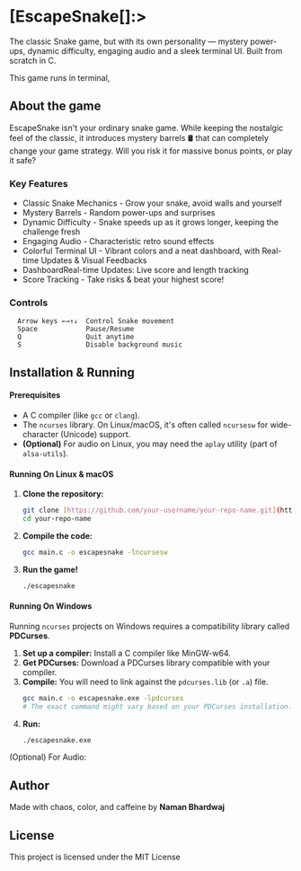 # [EscapeSnake[]:>
The classic Snake game, but with its own personality — mystery power-ups, dynamic difficulty, engaging audio and a sleek terminal UI. Built from scratch in C.

This game runs in terminal, 

## About the game
EscapeSnake isn't your ordinary snake game. While keeping the nostalgic feel of the classic, it introduces mystery barrels 🛢️ that can completely change your game strategy. Will you risk it for massive bonus points, or play it safe?

### Key Features
+ Classic Snake Mechanics - Grow your snake, avoid walls and yourself
+ Mystery Barrels - Random power-ups and surprises 
+ Dynamic Difficulty - Snake speeds up as it grows longer, keeping the challenge fresh
+ Engaging Audio - Characteristic retro sound effects
+ Colorful Terminal UI - Vibrant colors and a neat dashboard, with Real-time Updates & Visual Feedbacks
+ DashboardReal-time Updates: Live score and length tracking
+ Score Tracking - Take risks & beat your highest score!

### Controls
```
  Arrow keys ←→↑↓  Control Snake movement
  Space            Pause/Resume
  Q                Quit anytime
  S                Disable background music
```

## Installation & Running

#### Prerequisites
* A C compiler (like `gcc` or `clang`).
* The `ncurses` library. On Linux/macOS, it's often called `ncursesw` for wide-character (Unicode) support.
* **(Optional)** For audio on Linux, you may need the `aplay` utility (part of `alsa-utils`).


#### Running On Linux & macOS

1.  **Clone the repository:**
    ```bash
    git clone [https://github.com/your-username/your-repo-name.git](https://github.com/your-username/your-repo-name.git)
    cd your-repo-name
    ```
2.  **Compile the code:**
    ```bash
    gcc main.c -o escapesnake -lncursesw
    ```
3.  **Run the game!**
    ```bash
    ./escapesnake
    ```

#### Running On Windows

Running `ncurses` projects on Windows requires a compatibility library called **PDCurses**.

1.  **Set up a compiler:** Install a C compiler like MinGW-w64.
2.  **Get PDCurses:** Download a PDCurses library compatible with your compiler.
3.  **Compile:** You will need to link against the `pdcurses.lib` (or `.a`) file.
    ```bash
    gcc main.c -o escapesnake.exe -lpdcurses 
    # The exact command might vary based on your PDCurses installation.
    ```
4.  **Run:**
    ```bash
    ./escapesnake.exe
    ```

    

(Optional) For Audio:

## Author
Made with chaos, color, and caffeine by **Naman Bhardwaj**

## License
This project is licensed under the MIT License
